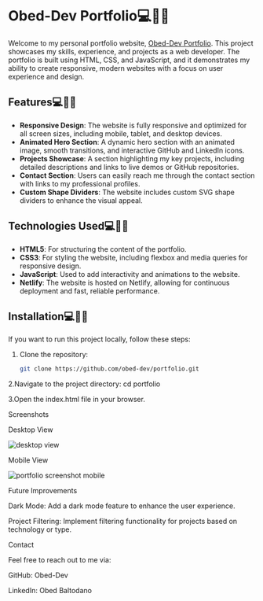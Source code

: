 # Obed-Dev Portfolio💻👨‍💻

Welcome to my personal portfolio website, [Obed-Dev Portfolio](https://obed-dev-portfolio.netlify.app/). This project showcases my skills, experience, and projects as a web developer. The portfolio is built using HTML, CSS, and JavaScript, and it demonstrates my ability to create responsive, modern websites with a focus on user experience and design.

## Features💻👨‍💻

- **Responsive Design**: The website is fully responsive and optimized for all screen sizes, including mobile, tablet, and desktop devices.
- **Animated Hero Section**: A dynamic hero section with an animated image, smooth transitions, and interactive GitHub and LinkedIn icons.
- **Projects Showcase**: A section highlighting my key projects, including detailed descriptions and links to live demos or GitHub repositories.
- **Contact Section**: Users can easily reach me through the contact section with links to my professional profiles.
- **Custom Shape Dividers**: The website includes custom SVG shape dividers to enhance the visual appeal.

## Technologies Used💻👨‍💻

- **HTML5**: For structuring the content of the portfolio.
- **CSS3**: For styling the website, including flexbox and media queries for responsive design.
- **JavaScript**: Used to add interactivity and animations to the website.
- **Netlify**: The website is hosted on Netlify, allowing for continuous deployment and fast, reliable performance.

## Installation💻👨‍💻

If you want to run this project locally, follow these steps:

1. Clone the repository:
   ```bash
   git clone https://github.com/obed-dev/portfolio.git
2.Navigate to the project directory:
cd portfolio

3.Open the index.html file in your browser.

Screenshots 

Desktop View 


![desktop view](https://github.com/user-attachments/assets/9120be22-8ede-4571-9cd0-06cc441050fb)


Mobile View


![portfolio screenshot mobile](https://github.com/user-attachments/assets/ef2cf447-4a7c-48dc-938e-83e02d637d2e)


Future Improvements


Dark Mode: Add a dark mode feature to enhance the user experience.

Project Filtering: Implement filtering functionality for projects based on technology or type.


Contact

Feel free to reach out to me via:

GitHub: Obed-Dev

LinkedIn: Obed Baltodano
